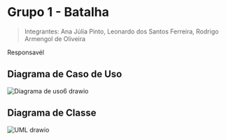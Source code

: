 # Grupo 1 - Batalha
> Integrantes: Ana Júlia Pinto, Leonardo dos Santos Ferreira, Rodrigo Armengol de Oliveira

Responsavél 

## Diagrama de Caso de Uso
![Diagrama de uso6 drawio](https://github.com/user-attachments/assets/a609df06-9882-48ae-bbff-c0b75bc3e39c)
## Diagrama de Classe
![UML drawio](https://github.com/user-attachments/assets/949015d6-6bc2-463e-985d-b91cf009850b)

